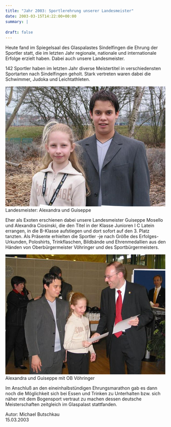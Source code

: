 ```yaml
---
title: "Jahr 2003: Sportlerehrung unserer Landesmeister"
date: 2003-03-15T14:22:00+00:00
summary: |
    
draft: false
---
```


Heute fand im Spiegelsaal des Glaspalastes Sindelfingen die Ehrung der Sportler statt, die im letzten Jahr regionale, nationale und internationale Erfolge erzielt haben. Dabei auch unsere Landesmeister.

142 Sportler haben im letzten Jahr diverse Meistertitel in verschiedensten Sportarten nach Sindelfingen geholt. Stark vertreten waren dabei die Schwimmer, Judoka und Leichtathleten.

![](030315_1.jpg)  
Landesmeister: Alexandra und Guiseppe

Eher als Exoten erschienen dabei unsere Landesmeister Guiseppe Mosello und Alexandra Ciosinski, die den Titel in der Klasse Junioren I C Latein errangen, in die B-Klasse aufstiegen und dort sofort auf den 3. Platz tanzten. Als Präsente erhielten die Sportler -je nach Größe des Erfolges- Urkunden, Poloshirts, Trinkflaschen, Bildbände und Ehrenmedallien aus den Händen von Oberbürgermeister Vöhringer und des Sportbürgermeisters.

![](030315_2.jpg)  
Alexandra und Guiseppe mit OB Vöhringer 

Im Anschluß an den eineinhalbstündigen Ehrungsmarathon gab es dann noch die Möglichkeit sich bei Essen und Trinken zu Unterhalten bzw. sich näher mit dem Bogensport vertraut zu machen dessen deutsche Meisterschaften zeitgleich im Glaspalast stattfanden.

Autor: Michael Butschkau  
 15.03.2003


